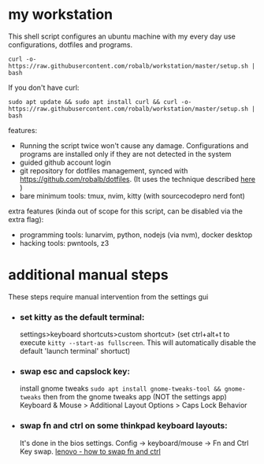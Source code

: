 # my workstation

This shell script configures an ubuntu machine with my every day use configurations, dotfiles and programs.

    curl -o- https://raw.githubusercontent.com/robalb/workstation/master/setup.sh | bash


If you don't have curl:

    sudo apt update && sudo apt install curl && curl -o- https://raw.githubusercontent.com/robalb/workstation/master/setup.sh | bash

features:

- Running the script twice won't cause any damage. Configurations and programs are installed only if they are not detected in the system
- guided github account login
- git repository for dotfiles management, synced with https://github.com/robalb/dotfiles. (It uses the technique described [here](https://www.atlassian.com/git/tutorials/dotfiles) )
- bare minimum tools: tmux, nvim, kitty (with sourcecodepro nerd font)

extra features (kinda out of scope for this script, can be disabled via the extra flag):

- programming tools: lunarvim, python, nodejs (via nvm), docker desktop
- hacking tools: pwntools, z3

# additional manual steps

These steps require manual intervention from the settings gui

- ### set kitty as the default terminal:
  settings>keyboard shortcuts>custom shortcut> (set ctrl+alt+t to execute `kitty --start-as fullscreen`. This will automatically disable the default
  'launch terminal' shortuct)
- ### swap esc and capslock key: 
  install gnome tweaks `sudo apt install gnome-tweaks-tool && gnome-tweaks` then from the gnome tweaks app (NOT the settings app) Keyboard & Mouse > Additional Layout Options > Caps Lock Behavior
- ### swap fn and ctrl on some thinkpad keyboard layouts: 
  It's done in the bios settings. Config -> keyboard/mouse -> Fn and Ctrl Key swap. [lenovo - how to swap fn and ctrl](https://support.lenovo.com/gb/en/solutions/ht074187-how-to-swap-the-fn-function-and-ctrl-control-keyboard-keys-in-bios)
